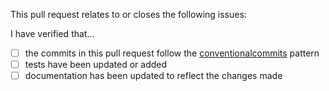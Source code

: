 <!--
Thank you for contributing to @ngqp! Please read the following and make sure your PR is following this template.
-->

<!-- Provide a list of issue numbers relating to this PR -->
This pull request relates to or closes the following issues:

I have verified that…
- [ ] the commits in this pull request follow the [conventionalcommits](https://www.conventionalcommits.org) pattern
- [ ] tests have been updated or added
- [ ] documentation has been updated to reflect the changes made
